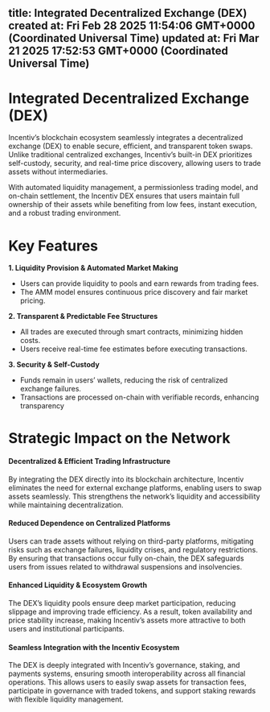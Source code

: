 
title: Integrated Decentralized Exchange (DEX)
created at: Fri Feb 28 2025 11:54:06 GMT+0000 (Coordinated Universal Time)
updated at: Fri Mar 21 2025 17:52:53 GMT+0000 (Coordinated Universal Time)
---

# Integrated Decentralized Exchange (DEX)

Incentiv’s blockchain ecosystem seamlessly integrates a decentralized exchange (DEX) to enable secure, efficient, and transparent token swaps. Unlike traditional centralized exchanges, Incentiv’s built-in DEX prioritizes self-custody, security, and real-time price discovery, allowing users to trade assets without intermediaries.

With automated liquidity management, a permissionless trading model, and on-chain settlement, the Incentiv DEX ensures that users maintain full ownership of their assets while benefiting from low fees, instant execution, and a robust trading environment.

# Key Features

**1. Liquidity Provision & Automated Market Making**

* Users can provide liquidity to pools and earn rewards from trading fees.
* The AMM model ensures continuous price discovery and fair market pricing.

**2. Transparent & Predictable Fee Structures**

* All trades are executed through smart contracts, minimizing hidden costs.
* Users receive real-time fee estimates before executing transactions.

**3. Security & Self-Custody**

* Funds remain in users’ wallets, reducing the risk of centralized exchange failures.
* Transactions are processed on-chain with verifiable records, enhancing transparency

# Strategic Impact on the Network

#### Decentralized & Efficient Trading Infrastructure

By integrating the DEX directly into its blockchain architecture, Incentiv eliminates the need for external exchange platforms, enabling users to swap assets seamlessly. This strengthens the network’s liquidity and accessibility while maintaining decentralization.

#### Reduced Dependence on Centralized Platforms

Users can trade assets without relying on third-party platforms, mitigating risks such as exchange failures, liquidity crises, and regulatory restrictions. By ensuring that transactions occur fully on-chain, the DEX safeguards users from issues related to withdrawal suspensions and insolvencies.

#### Enhanced Liquidity & Ecosystem Growth

The DEX’s liquidity pools ensure deep market participation, reducing slippage and improving trade efficiency. As a result, token availability and price stability increase, making Incentiv’s assets more attractive to both users and institutional participants.

#### Seamless Integration with the Incentiv Ecosystem

The DEX is deeply integrated with Incentiv’s governance, staking, and payments systems, ensuring smooth interoperability across all financial operations. This allows users to easily swap assets for transaction fees, participate in governance with traded tokens, and support staking rewards with flexible liquidity management.

          